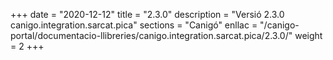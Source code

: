 +++
date        = "2020-12-12"
title       = "2.3.0"
description = "Versió 2.3.0 canigo.integration.sarcat.pica"
sections    = "Canigó"
enllac		= "/canigo-portal/documentacio-llibreries/canigo.integration.sarcat.pica/2.3.0/"
weight		= 2
+++
